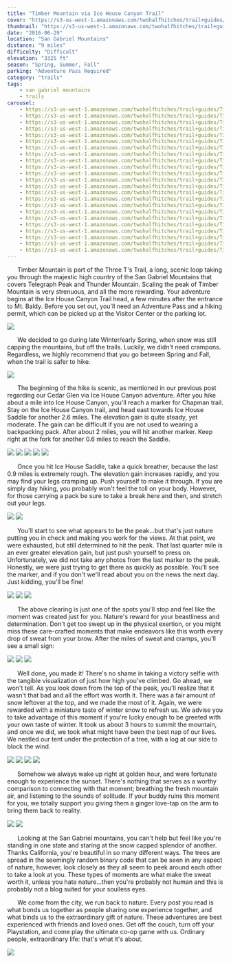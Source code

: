 ```yaml
---
title: "Timber Mountain via Ice House Canyon Trail"
cover: "https://s3-us-west-1.amazonaws.com/twohalfhitches/trail+guides/Timber+Mountains/5J8A7902.jpg"
thumbnail: "https://s3-us-west-1.amazonaws.com/twohalfhitches/trail+guides/Timber+Mountains/thumbnail.jpeg"
date: "2016-06-29"
location: "San Gabriel Mountains"
distance: "9 miles"
difficulty: "Difficult"
elevation: "3325 ft"
season: "Spring, Summer, Fall"
parking: "Adventure Pass Required"
category: "trails"
tags:
    - san gabriel mountains
    - trails
carousel:
    - https://s3-us-west-1.amazonaws.com/twohalfhitches/trail+guides/Timber+Mountains/5J8A7783.jpg
    - https://s3-us-west-1.amazonaws.com/twohalfhitches/trail+guides/Timber+Mountains/5J8A7784.jpg
    - https://s3-us-west-1.amazonaws.com/twohalfhitches/trail+guides/Timber+Mountains/5J8A7786.jpg
    - https://s3-us-west-1.amazonaws.com/twohalfhitches/trail+guides/Timber+Mountains/5J8A7804.jpg
    - https://s3-us-west-1.amazonaws.com/twohalfhitches/trail+guides/Timber+Mountains/5J8A7817.jpg
    - https://s3-us-west-1.amazonaws.com/twohalfhitches/trail+guides/Timber+Mountains/5J8A7820.jpg
    - https://s3-us-west-1.amazonaws.com/twohalfhitches/trail+guides/Timber+Mountains/5J8A7830.jpg
    - https://s3-us-west-1.amazonaws.com/twohalfhitches/trail+guides/Timber+Mountains/5J8A7866.jpg
    - https://s3-us-west-1.amazonaws.com/twohalfhitches/trail+guides/Timber+Mountains/5J8A7869.jpg
    - https://s3-us-west-1.amazonaws.com/twohalfhitches/trail+guides/Timber+Mountains/5J8A7875.jpg
    - https://s3-us-west-1.amazonaws.com/twohalfhitches/trail+guides/Timber+Mountains/5J8A7881.jpg
    - https://s3-us-west-1.amazonaws.com/twohalfhitches/trail+guides/Timber+Mountains/5J8A7882.jpg
    - https://s3-us-west-1.amazonaws.com/twohalfhitches/trail+guides/Timber+Mountains/5J8A7895.jpg
    - https://s3-us-west-1.amazonaws.com/twohalfhitches/trail+guides/Timber+Mountains/5J8A7899.jpg
    - https://s3-us-west-1.amazonaws.com/twohalfhitches/trail+guides/Timber+Mountains/5J8A7911.jpg
    - https://s3-us-west-1.amazonaws.com/twohalfhitches/trail+guides/Timber+Mountains/5J8A7918.jpg
    - https://s3-us-west-1.amazonaws.com/twohalfhitches/trail+guides/Timber+Mountains/5J8A7920.jpg
    - https://s3-us-west-1.amazonaws.com/twohalfhitches/trail+guides/Timber+Mountains/5J8A7921.jpg
    - https://s3-us-west-1.amazonaws.com/twohalfhitches/trail+guides/Timber+Mountains/5J8A7926.jpg
    - https://s3-us-west-1.amazonaws.com/twohalfhitches/trail+guides/Timber+Mountains/5J8A7928.jpg
    - https://s3-us-west-1.amazonaws.com/twohalfhitches/trail+guides/Timber+Mountains/5J8A7933.jpg
    - https://s3-us-west-1.amazonaws.com/twohalfhitches/trail+guides/Timber+Mountains/5J8A7937.jpg
    - https://s3-us-west-1.amazonaws.com/twohalfhitches/trail+guides/Timber+Mountains/5J8A7941.jpg
---
```


&nbsp;&nbsp;&nbsp;&nbsp;&nbsp;&nbsp;Timber Mountain is part of the Three T's Trail, a long, scenic loop taking you through the majestic high country of the San Gabriel Mountains that covers Telegraph Peak and Thunder Mountain. Scaling the peak of Timber Mountain is very strenuous, and all the more rewarding. Your adventure begins at the Ice House Canyon Trail head, a few minutes after the entrance to Mt. Baldy. Before you set out, you'll need an Adventure Pass and a hiking permit, which can be picked up at the Visitor Center or the parking lot.

![](https://s3-us-west-1.amazonaws.com/twohalfhitches/trail+guides/Timber+Mountains/5J8A7943.jpg)

&nbsp;&nbsp;&nbsp;&nbsp;&nbsp;&nbsp;We decided to go during late Winter/early Spring, when snow was still capping the mountains,  but off the trails. Luckily, we didn't need crampons. Regardless, we highly recommend that you go between Spring and Fall, when the trail is safer to hike.

![](https://s3-us-west-1.amazonaws.com/twohalfhitches/trail+guides/Timber+Mountains/5J8A7779.jpg)

&nbsp;&nbsp;&nbsp;&nbsp;&nbsp;&nbsp;The beginning of the hike is scenic, as mentioned in our previous post regarding our Cedar Glen via Ice House Canyon adventure. After you hike about a mile into Ice House Canyon, you'll reach a marker for Chapman trail. Stay on the Ice House Canyon trail, and head east towards Ice House Saddle for another 2.6 miles. The elevation gain is quite steady, yet moderate. The gain can be difficult if you are not used to wearing a backpacking pack. After about 2 miles, you will hit another marker. Keep right at the fork for another 0.6 miles to reach the Saddle.

![](https://s3-us-west-1.amazonaws.com/twohalfhitches/trail+guides/Timber+Mountains/5J8A7780.jpg)
![](https://s3-us-west-1.amazonaws.com/twohalfhitches/trail+guides/Timber+Mountains/5J8A7794.jpg)
![](https://s3-us-west-1.amazonaws.com/twohalfhitches/trail+guides/Timber+Mountains/5J8A7799.jpg)
![](https://s3-us-west-1.amazonaws.com/twohalfhitches/trail+guides/Timber+Mountains/5J8A7802.jpg)
![](https://s3-us-west-1.amazonaws.com/twohalfhitches/trail+guides/Timber+Mountains/5J8A7810.jpg)

&nbsp;&nbsp;&nbsp;&nbsp;&nbsp;&nbsp;Once you hit Ice House Saddle, take a quick breather, because the last 0.9 miles is extremely rough. The elevation gain increases rapidly, and you may find your legs cramping up. Push yourself to make it through. If you are simply day hiking, you probably won't feel the toll on your body. However, for those carrying a pack be sure to take a break here and then, and stretch out your legs.

![](https://s3-us-west-1.amazonaws.com/twohalfhitches/trail+guides/Timber+Mountains/5J8A7813.jpg)
![](https://s3-us-west-1.amazonaws.com/twohalfhitches/trail+guides/Timber+Mountains/5J8A7807.jpg)

&nbsp;&nbsp;&nbsp;&nbsp;&nbsp;&nbsp;You'll start to see what appears to be the peak...but that's just nature putting you in check and making you work for the views. At that point, we were exhausted, but still determined to hit the peak. That last quarter mile is an ever greater elevation gain,  but just push yourself to press on. Unfortunately, we did not take any photos from the last marker to the peak. Honestly, we were just trying to get there as quickly as possible. You'll see the marker, and if you don't we'll read about you on the news the next day. Just kidding, you'll be fine!

![](https://s3-us-west-1.amazonaws.com/twohalfhitches/trail+guides/Timber+Mountains/5J8A7814.jpg)
![](https://s3-us-west-1.amazonaws.com/twohalfhitches/trail+guides/Timber+Mountains/5J8A7821.jpg)
![](https://s3-us-west-1.amazonaws.com/twohalfhitches/trail+guides/Timber+Mountains/5J8A7925.jpg)

&nbsp;&nbsp;&nbsp;&nbsp;&nbsp;&nbsp;The above clearing is just one of the spots you'll stop and feel like the moment was created just for you. Nature's reward for your beastliness and determination. Don't get too swept up in the physical exertion, or you might miss these care-crafted moments that make endeavors like this worth every drop of sweat from your brow. After the miles of sweat and cramps, you'll see a small sign:

![](https://s3-us-west-1.amazonaws.com/twohalfhitches/trail+guides/Timber+Mountains/5J8A7826.jpg)
![](https://s3-us-west-1.amazonaws.com/twohalfhitches/trail+guides/Timber+Mountains/5J8A7839.jpg)
![](https://s3-us-west-1.amazonaws.com/twohalfhitches/trail+guides/Timber+Mountains/5J8A7843.jpg)

&nbsp;&nbsp;&nbsp;&nbsp;&nbsp;&nbsp;Well done, you made it! There's no shame in taking a victory selfie with the tangible visualization of just how high you've climbed. Go ahead, we won't tell. As you look down from the top of the peak, you'll realize that it wasn't that bad and all the effort was worth it. There was a fair amount of snow leftover at the top, and we made the most of it. Again, we were rewarded with a miniature taste of winter snow to refresh us. We advise you to take advantage of this moment if you're lucky enough to be greeted with your own taste of winter. It took us about 3 hours to summit the mountain, and once we did, we took what might have been the best nap of our lives. We nestled our tent under the protection of a tree, with a log at our side to block the wind.

![](https://s3-us-west-1.amazonaws.com/twohalfhitches/trail+guides/Timber+Mountains/5J8A7847.jpg)
![](https://s3-us-west-1.amazonaws.com/twohalfhitches/trail+guides/Timber+Mountains/5J8A7862.jpg)
![](https://s3-us-west-1.amazonaws.com/twohalfhitches/trail+guides/Timber+Mountains/5J8A7864.jpg)
![](https://s3-us-west-1.amazonaws.com/twohalfhitches/trail+guides/Timber+Mountains/5J8A7910.jpg)

&nbsp;&nbsp;&nbsp;&nbsp;&nbsp;&nbsp;Somehow we always wake up right at golden hour, and were fortunate enough to experience the sunset. There's nothing that serves as a worthy comparison to connecting with that moment; breathing the fresh mountain air, and listening to the sounds of solitude. If your buddy ruins this moment for you, we totally support you giving them a ginger love-tap on the arm to bring them back to reality. 

![](https://s3-us-west-1.amazonaws.com/twohalfhitches/trail+guides/Timber+Mountains/5J8A7880.jpg)
![](https://s3-us-west-1.amazonaws.com/twohalfhitches/trail+guides/Timber+Mountains/5J8A7894.jpg)

&nbsp;&nbsp;&nbsp;&nbsp;&nbsp;&nbsp;Looking at the San Gabriel mountains, you can't help but feel like you're standing in one state and staring at the snow capped splendor of another. Thanks California, you're beautiful in so many different ways. The trees are spread in the seemingly random binary code that can be seen in any aspect of nature, however, look closely as they all seem to peek around each other to take a look at you. These types of moments are what make the sweat worth it, unless you hate nature...then you're probably not human and this is probably not a blog suited for your soulless eyes. 

&nbsp;&nbsp;&nbsp;&nbsp;&nbsp;&nbsp;We come from the city, we run back to nature. Every post you read is what bonds us together as people sharing one experience together, and what binds us to the extraordinary gift of nature. These adventures are best experienced with friends and loved ones. Get off the couch, turn off your Playstation, and come play the ultimate co-op game with us. Ordinary people, extraordinary life: that's what it's about. 

![](https://s3-us-west-1.amazonaws.com/twohalfhitches/trail+guides/Timber+Mountains/5J8A7914.jpg)
